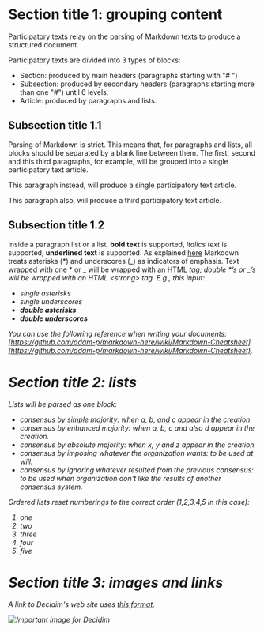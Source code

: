 # Section title 1: grouping content

Participatory texts relay on the parsing of Markdown texts to produce a structured document.

Participatory texts are divided into 3 types of blocks:
- Section: produced by main headers (paragraphs starting with "# ")
- Subsection: produced by secondary headers (paragraphs starting more than one "#") until 6 levels.
- Article: produced by paragraphs and lists.

## Subsection title 1.1
Parsing of Markdown is strict.
This means that, for paragraphs and lists, all blocks should be separated by a blank line between them.
The first, second and this third paragraphs, for example, will be grouped into a single participatory text article.

This paragraph instead, will produce a single participatory text article.

This paragraph also, will produce a third participatory text article.

## Subsection title 1.2

Inside a paragraph list or a list, **bold text** is supported, *italics text* is supported, __underlined text__ is supported. 
As explained [here](https://daringfireball.net/projects/markdown/syntax#em) Markdown treats asterisks (\*) and underscores (\_) as indicators of emphasis. Text wrapped with one \* or \_ will be wrapped with an HTML <em> tag; double \*’s or \_’s will be wrapped with an HTML &lt;strong> tag. E.g., this input:
- *single asterisks*
- _single underscores_
- **double asterisks**
- __double underscores__

You can use the following reference when writing your documents: [https://github.com/adam-p/markdown-here/wiki/Markdown-Cheatsheet](https://github.com/adam-p/markdown-here/wiki/Markdown-Cheatsheet).

# Section title 2: lists

Lists will be parsed as one block:

- consensus by simple majority: when a, b, and c appear in the creation.
- consensus by enhanced majority: when a, b, c and also d appear in the creation.
- consensus by absolute majority: when x, y and z appear in the creation.
- consensus by imposing whatever the organization wants: to be used at will.
- consensus by ignoring whatever resulted from the previous consensus: to be used when organization don't like the results of another consensus system.

Ordered lists reset numberings to the correct order (1,2,3,4,5 in this case):

1. one
2. two
3. three
1. four
1. five

# Section title 3: images and links

A link to Decidim's web site uses [this format](https://decidim.org).

![Important image for Decidim](https://meta.decidim.org/assets/decidim/decidim-logo-1f39092fb3e41d23936dc8aeadd054e2119807dccf3c395de88637e4187f0a3f.svg)

